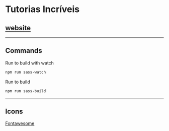 # Tutorias Incríveis

## [website](https://rebordose.netlify.app/)

___
## Commands
Run to build with watch
```bash
npm run sass-watch
```

Run to build
```bash
npm run sass-build
```

___
## Icons 
[Fontawesome](https://fontawesome.com/icons/)